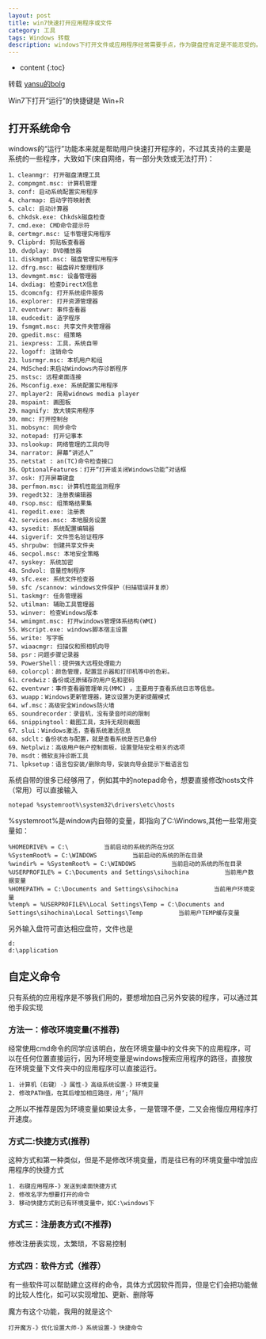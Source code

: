 ```yaml
---
layout: post
title: win7快速打开应用程序或文件
category: 工具
tags: Windows 转载 
description: windows下打开文件或应用程序经常需要手点，作为键盘控肯定是不能忍受的。之前试过一些软件，设置各个程序的快捷键，但是快捷键可能会有冲突，而且记性不好实在不好用，所以选择使用Win自带的“运行”来加快打开速度
---
```


* content
{:toc}

转载   [yansu的bolg](http://yansu.org/)

Win7下打开“运行”的快捷键是 Win+R

## 打开系统命令
windows的“运行”功能本来就是帮助用户快速打开程序的，不过其支持的主要是系统的一些程序，大致如下(来自网络，有一部分失效或无法打开)：

    1、cleanmgr: 打开磁盘清理工具
    2、compmgmt.msc: 计算机管理
    3、conf: 启动系统配置实用程序
    4、charmap: 启动字符映射表
    5、calc: 启动计算器
    6、chkdsk.exe: Chkdsk磁盘检查
    7、cmd.exe: CMD命令提示符
    8、certmgr.msc: 证书管理实用程序
    9、Clipbrd: 剪贴板查看器
    10、dvdplay: DVD播放器
    11、diskmgmt.msc: 磁盘管理实用程序
    12、dfrg.msc: 磁盘碎片整理程序
    13、devmgmt.msc: 设备管理器
    14、dxdiag: 检查DirectX信息
    15、dcomcnfg: 打开系统组件服务
    16、explorer: 打开资源管理器
    17、eventvwr: 事件查看器
    18、eudcedit: 造字程序
    19、fsmgmt.msc: 共享文件夹管理器
    20、gpedit.msc: 组策略
    21、iexpress: 工具，系统自带
    22、logoff: 注销命令
    23、lusrmgr.msc: 本机用户和组
    24、MdSched:来启动Windows内存诊断程序
    25、mstsc: 远程桌面连接
    26、Msconfig.exe: 系统配置实用程序
    27、mplayer2: 简易widnows media player
    28、mspaint: 画图板
    29、magnify: 放大镜实用程序
    30、mmc: 打开控制台
    31、mobsync: 同步命令
    32、notepad: 打开记事本
    33、nslookup: 网络管理的工具向导
    34、narrator: 屏幕“讲述人”
    35、netstat : an(TC)命令检查接口
    36、OptionalFeatures：打开“打开或关闭Windows功能”对话框
    37、osk: 打开屏幕键盘
    38、perfmon.msc: 计算机性能监测程序
    39、regedt32: 注册表编辑器
    40、rsop.msc: 组策略结果集
    41、regedit.exe: 注册表
    42、services.msc: 本地服务设置
    43、sysedit: 系统配置编辑器
    44、sigverif: 文件签名验证程序
    45、shrpubw: 创建共享文件夹
    46、secpol.msc: 本地安全策略
    47、syskey: 系统加密
    48、Sndvol: 音量控制程序
    49、sfc.exe: 系统文件检查器
    50、sfc /scannow: windows文件保护（扫描错误并复原）
    51、taskmgr: 任务管理器
    52、utilman: 辅助工具管理器
    53、winver: 检查Windows版本
    54、wmimgmt.msc: 打开windows管理体系结构(WMI)
    55、Wscript.exe: windows脚本宿主设置
    56、write: 写字板
    57、wiaacmgr: 扫描仪和照相机向导
    58、psr：问题步骤记录器
    59、PowerShell：提供强大远程处理能力
    60、colorcpl：颜色管理，配置显示器和打印机等中的色彩。
    61、credwiz：备份或还原储存的用户名和密码
    62、eventvwr：事件查看器管理单元(MMC) ，主要用于查看系统日志等信息。
    63、wuapp：Windows更新管理器，建议设置为更新提醒模式
    64、wf.msc：高级安全Windows防火墙
    65、soundrecorder：录音机，没有录音时间的限制
    66、snippingtool：截图工具，支持无规则截图
    67、slui：Windows激活，查看系统激活信息
    68、sdclt：备份状态与配置，就是查看系统是否已备份
    69、Netplwiz：高级用户帐户控制面板，设置登陆安全相关的选项
    70、msdt：微软支持诊断工具
    71、lpksetup：语言包安装/删除向导，安装向导会提示下载语言包

系统自带的很多已经够用了，例如其中的notepad命令，想要直接修改hosts文件（常用）可以直接输入

    notepad %systemroot%\system32\drivers\etc\hosts

%systemroot%是window内自带的变量，即指向了C:\Windows,其他一些常用变量如：

    %HOMEDRIVE% = C:\          当前启动的系统的所在分区
    %SystemRoot% = C:\WINDOWS          当前启动的系统的所在目录
    %windir% = %SystemRoot% = C:\WINDOWS          当前启动的系统的所在目录
    %USERPROFILE% = C:\Documents and Settings\sihochina          当前用户数据变量
    %HOMEPATH% = C:\Documents and Settings\sihochina          当前用户环境变量
    %temp% = %USERPROFILE%\Local Settings\Temp = C:\Documents and Settings\sihochina\Local Settings\Temp          当前用户TEMP缓存变量

另外输入盘符可直达相应盘符，文件也是

    d:
    d:\application

## 自定义命令

只有系统的应用程序是不够我们用的，要想增加自己另外安装的程序，可以通过其他手段实现

### 方法一：修改环境变量(不推荐)

经常使用cmd命令的同学应该明白，放在环境变量中的文件夹下的应用程序，可以在任何位置直接运行，因为环境变量是windows搜索应用程序的路径，直接放在环境变量下文件夹中的应用程序可以直接运行。

    1. 计算机（右键）-》属性-》高级系统设置-》环境变量
    2. 修改PATH值，在其后增加相应路径，用‘;’隔开

之所以不推荐是因为环境变量如果设太多，一是管理不便，二又会拖慢应用程序打开速度。

### 方式二:快捷方式(推荐)

这种方式和第一种类似，但是不是修改环境变量，而是往已有的环境变量中增加应用程序的快捷方式

    1. 右键应用程序-》发送到桌面快捷方式
    2. 修改名字为想要打开的命令
    3. 移动快捷方式到已有环境变量中，如C:\windows下

### 方式三：注册表方式(不推荐)

修改注册表实现，太繁琐，不容易控制

### 方式四：软件方式（推荐）

有一些软件可以帮助建立这样的命令，具体方式因软件而异，但是它们会把功能做的比较人性化，如可以实现增加、更新、删除等

魔方有这个功能，我用的就是这个

    打开魔方-》优化设置大师-》系统设置-》快捷命令
